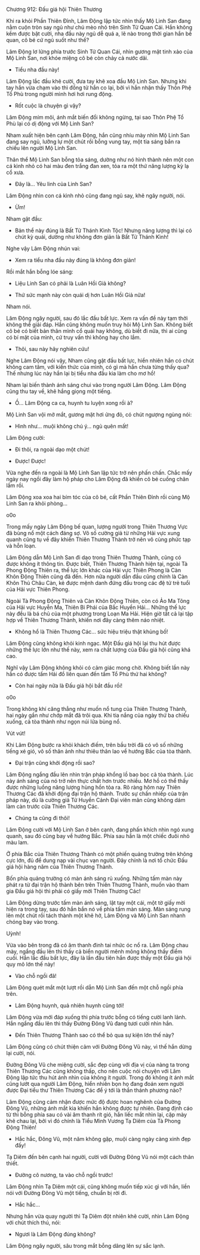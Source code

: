 




Chương 912: Đấu giá hội Thiên Thương


Khi ra khỏi Phần Thiên Đỉnh, Lâm Động lập tức nhìn thấy Mộ Linh San đang nằm cuộn tròn say ngủ như chú mèo nhỏ trên Sinh Tử Quan Cái. Hắn không kềm được bật cười, nha đầu này ngủ dễ quá a, lẽ nào trong thời gian hắn bế quan, cô bé cứ ngủ suốt như thế?

Lâm Động lơ lửng phía trước Sinh Tử Quan Cái, nhìn gương mặt tinh xảo của Mộ Linh San, nơi khóe miệng cô bé còn chảy cả nước dãi.

- Tiểu nha đầu này!

Lâm Động lắc đầu khẽ cười, đưa tay khẽ xoa đầu Mộ Linh San. Nhưng khi tay hắn vừa chạm vào thì đồng tử hắn co lại, bởi vì hắn nhận thấy Thôn Phệ Tổ Phù trong người mình hơi hơi rung động.

- Rốt cuộc là chuyện gì vậy?

Lâm Động mím môi, ánh mắt biến đổi không ngừng, tại sao Thôn Phệ Tổ Phù lại có dị động với Mộ Linh San?

Nham xuất hiện bên cạnh Lâm Động, hắn cũng nhíu mày nhìn Mộ Linh San đang say ngủ, lưỡng lự một chút rồi bỗng vung tay, một tia sáng bắn ra chiếu lên người Mộ Linh San.

Thân thể Mộ Linh San bỗng tỏa sáng, dường như nó hình thành nên một con cá kình nhỏ có hai màu đen trắng đan xen, tỏa ra một thứ năng lượng kỳ lạ cổ xưa.

- Đây là… Yêu linh của Linh San?

Lâm Động nhìn con cá kình nhỏ cũng đang ngủ say, khẽ ngây người, nói.

- Ừm!

Nham gật đầu:

- Bản thể này đúng là Bất Tử Thánh Kình Tộc! Nhưng năng lượng thì lại có chút kỳ quái, dường như không đơn giản là Bất Tử Thánh Kình!

Nghe vậy Lâm Động nhún vai:

- Xem ra tiểu nha đầu này đúng là không đơn giản!

Rồi mắt hắn bỗng lóe sáng:

- Liệu Linh San có phải là Luân Hồi Giả không?

- Thứ sức mạnh này còn quái dị hơn Luân Hồi Giả nữa!

Nham nói.

Lâm Động ngây người, sau đó lắc đầu bất lực. Xem ra vấn đề này tạm thời không thể giải đáp. Hắn cũng không muốn truy hỏi Mộ Linh San. Không biết cô bé có biết bản thân mình cổ quái hay không, dù biết đi nữa, thì ai cũng có bí mật của mình, cứ truy vấn thì không hay cho lắm.

- Thôi, sau này hãy nghiên cứu!

Nghe Lâm Động nói vậy, Nham cũng gật đầu bất lực, hiển nhiên hắn có chút không cam tâm, với kiến thức của mình, có gì mà hắn chưa từng thấy qua? Thế nhưng lúc này hắn lại bị tiểu nha đầu kia làm cho mơ hồ!

Nham lại biến thành ánh sáng chui vào trong người Lâm Động. Lâm Động cũng thu tay về, khẽ hắng giọng một tiếng.

- Ồ… Lâm Động ca ca, huynh tu luyện xong rồi à?

Mộ Linh San vội mở mắt, gương mặt hơi ửng đỏ, có chút ngượng ngùng nói:

- Hình như… muội không chú ý… ngủ quên mất!

Lâm Động cười:

- Đi thôi, ra ngoài dạo một chút!

- Được! Được!

Vừa nghe đến ra ngoài là Mộ Linh San lập tức trở nên phấn chấn. Chắc mấy ngày nay ngồi đây làm hộ pháp cho Lâm Động đã khiến cô bé cuồng chân lắm rồi.

Lâm Động xoa xoa hai bím tóc của cô bé, cất Phần Thiên Đỉnh rồi cùng Mộ Linh San ra khỏi phòng…

o0o

Trong mấy ngày Lâm Động bế quan, lượng người trong Thiên Thương Vực đã bùng nổ một cách đáng sợ. Vô số cường giả từ những Hải vực xung quanh cũng tụ về đây khiến Thiên Thương Thành trở nên vô cùng phức tạp và hỗn loạn.

Lâm Động dẫn Mộ Linh San đi dạo trong Thiên Thương Thành, cũng có được không ít thông tin. Được biết, Thiên Thương Thành hiện tại, ngoài Tà Phong Động Thiên ra, thế lực lớn khác của Hải vực Thiên Phong là Càn Khôn Động Thiên cũng đã đến. Hơn nữa người dẫn đầu cũng chính là Càn Khôn Thủ Châu Càn, kẻ được mệnh danh đứng đầu trong các đệ tử trẻ tuổi của Hải vực Thiên Phong.

Ngoài Tà Phong Động Thiên và Càn Khôn Động Thiên, còn có Ảo Ma Tông của Hải vực Huyễn Ma, Thiên Bi Phái của Bắc Huyền Hải… Những thế lực này đều là bá chủ của một phương trong Loạn Ma Hải. Hiện giờ tất cả lại tập hợp về Thiên Thương Thành, khiến nơi đây càng thêm náo nhiệt.

- Không hổ là Thiên Thương Các… sức hiệu triệu thật khủng bố!

Lâm Động cũng không khỏi kinh ngạc. Một Đấu giá hội lại thu hút được những thế lực lớn như thế này, xem ra chất lượng của Đấu giá hội cũng khá cao.

Nghĩ vậy Lâm Động không khỏi có cảm giác mong chờ. Không biết lần này hắn có được tấm Hải đồ liên quan đến tấm Tổ Phù thứ hai không?

- Còn hai ngày nữa là Đấu giá hội bắt đầu rồi!

o0o

Trong không khí căng thẳng như muốn nổ tung của Thiên Thương Thành, hai ngày gần như chớp mắt đã trôi qua. Khi tia nắng của ngày thứ ba chiếu xuống, cả tòa thành như ngọn núi lửa bùng nổ.

Vút vút!

Khi Lâm Động bước ra khỏi khách điếm, trên bầu trời đã có vô số những tiếng xé gió, vô số thân ảnh như thiêu thân lao về hướng Bắc của tòa thành.

- Đại trận cũng khởi động rồi sao?

Lâm Động ngẩng đầu lên nhìn trận pháp khổng lồ bao bọc cả tòa thành. Lúc này ánh sáng của nó trở nên thực chất hơn trước nhiều. Mơ hồ có thể thấy được những luồng năng lượng hùng hồn tỏa ra. Rõ ràng hôm nay Thiên Thương Các đã khởi động đại trận hộ thành. Trước sự chấn nhiếp của trận pháp này, dù là cường giả Tử Huyền Cảnh Đại viên mãn cũng không dám làm càn trước cửa Thiên Thương Các.

- Chúng ta cũng đi thôi!

Lâm Động cười với Mộ Linh San ở bên cạnh, đang phấn khích nhìn ngó xung quanh, sau đó cũng bay về hướng Bắc. Phía sau hắn là một chiếc đuôi nhỏ màu lam.

Ở phía Bắc của Thiên Thương Thành có một phiến quảng trường trên không cực lớn, đủ để dung nạp vài chục vạn người. Đây chính là nơi tổ chức Đấu giá hội hàng năm của Thiên Thương Thành.

Bốn phía quảng trường có màn ánh sáng rủ xuống. Những tấm màn này phát ra từ đại trận hộ thành bên trên Thiên Thương Thành, muốn vào tham gia Đấu giá hội thì phải có giấy mời Thiên Thương Các!

Lâm Động dừng trước tấm màn ánh sáng, lật tay một cái, một tờ giấy mời hiện ra trong tay, sau đó hắn bắn nó về phía tấm màn sáng. Màn sáng rung lên một chút rồi tách thành một khẽ hở, Lâm Động và Mộ Linh San nhanh chóng bay vào trong.

Uỳnh!

Vừa vào bên trong đã có âm thanh đinh tai nhức óc nổ ra. Lâm Động chau mày, ngẩng đầu lên thì thấy cả biển người mênh mông không thấy điểm cuối. Hắn lắc đầu bất lực, đây là lần đầu tiên hắn được thấy một Đấu giá hội quy mô lớn thế này!

- Vào chỗ ngồi đã!

Lâm Động quét mắt một lượt rồi dẫn Mộ Linh San đến một chỗ ngồi phía trên.

- Lâm Động huynh, quả nhiên huynh cũng tới!

Lâm Động vừa mới đáp xuống thì phía trước bỗng có tiếng cười lanh lảnh. Hắn ngẩng đầu lên thì thấy Đường Đông Vũ đang tươi cười nhìn hắn.

- Đến Thiên Thương Thành sao có thể bỏ qua sự kiện lớn thế này?

Lâm Động cũng có chút thiện cảm với Đường Đông Vũ này, vì thế hắn dừng lại cười, nói.

Đường Đông Vũ che miệng cười, sắc đẹp cùng với địa vị của nàng ta trong Thiên Thương Các cũng không thấp, cho nên cuộc nói chuyện với Lâm Động lập tức thu hút ánh nhìn của không ít người. Trong đó không ít ánh mắt cũng lướt qua người Lâm Động, hiển nhiên bọn họ đang đoán xem người được Đại tiểu thư Thiên Thương Các để ý tới là thần thánh phương nào?

Lâm Động cũng cảm nhận được mức độ được hoan nghênh của Đường Đông Vũ, những ánh mắt kia khiến hắn không được tự nhiên. Đang định cáo từ thì bỗng phía sau có vài âm thanh rít gió, hắn liếc mắt nhìn lại, cặp mày khẽ chau lại, bởi vì đó chính là Tiểu Minh Vương Tạ Diêm của Tà Phong Động Thiên!

- Hắc hắc, Đông Vũ, một năm không gặp, muội càng ngày càng xinh đẹp đấy!

Tạ Diêm đến bên cạnh hai người, cười với Đường Đông Vũ nói một cách thân thiết.

- Đường cô nương, ta vào chỗ ngồi trước!

Lâm Động nhìn Tạ Diêm một cái, cũng không muốn tiếp xúc gì với hắn, liền nói với Đường Đông Vũ một tiếng, chuẩn bị rời đi.

- Hắc hắc…

Nhưng hắn vừa quay người thì Tạ Diêm đột nhiên khẽ cười, nhìn Lâm Động với chút thích thú, nói:

- Ngươi là Lâm Động đúng không?

Lâm Động ngây người, sâu trong mắt bỗng dâng lên sự sắc lạnh.




